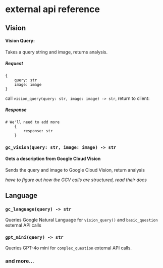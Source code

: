 # external api reference


## Vision


#### Vision Query:
Takes a query string and image, returns analysis.

##### Request
```
{
    query: str
    image: image
}
```
call `vision_query(query: str, image: image) -> str`, return to client:

##### Response
```
# We'll need to add more
    {
        response: str
    }
```

### `gc_vision(query: str, image: image) -> str`
#### Gets a description from Google Cloud Vision
Sends the query and image to Google Cloud Vision, return analysis

*have to figure out how the GCV calls are structured, read their docs*

## Language

### `gc_language(query) -> str`
Queries Google Natural Language for `vision_query()` and `basic_question` external API calls

### `gpt_mini(query) -> str`
Queries GPT-4o mini for `complex_question` external API calls.

### and more...




